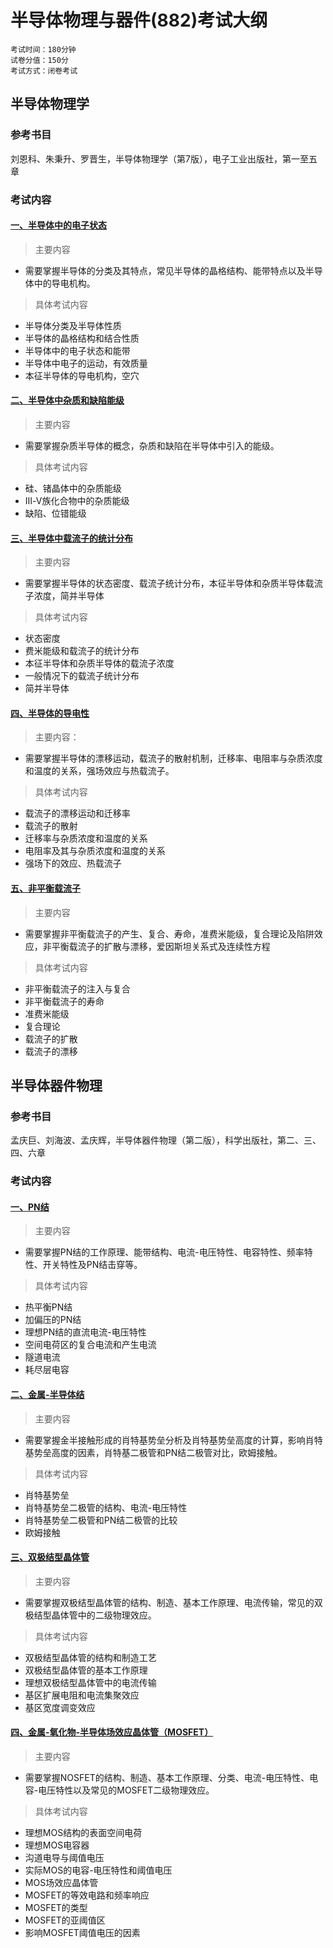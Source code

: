 # 半导体物理与器件(882)考试大纲

```log
考试时间：180分钟
试卷分值：150分
考试方式：闭卷考试
```

## 半导体物理学
### 参考书目

刘恩科、朱秉升、罗晋生，半导体物理学（第7版），电子工业出版社，第一至五章

### 考试内容
#### [一、半导体中的电子状态](1.%20半导体中的电子状态)

> 主要内容
- 需要掌握半导体的分类及其特点，常见半导体的晶格结构、能带特点以及半导体中的导电机构。

> 具体考试内容
- 半导体分类及半导体性质
- 半导体的晶格结构和结合性质
- 半导体中的电子状态和能带
- 半导体中电子的运动，有效质量
- 本征半导体的导电机构，空穴

#### [二、半导体中杂质和缺陷能级](2.%20半导体中杂质和缺陷能级)

> 主要内容
- 需要掌握杂质半导体的概念，杂质和缺陷在半导体中引入的能级。

> 具体考试内容 
- 硅、锗晶体中的杂质能级
- Ⅲ-Ⅴ族化合物中的杂质能级
- 缺陷、位错能级

#### [三、半导体中载流子的统计分布](3.%20半导体中载流子的统计分布.md)

> 主要内容
- 需要掌握半导体的状态密度、载流子统计分布，本征半导体和杂质半导体载流子浓度，简并半导体

> 具体考试内容
- 状态密度
- 费米能级和载流子的统计分布
- 本征半导体和杂质半导体的载流子浓度
- 一般情况下的载流子统计分布
- 简并半导体

#### [四、半导体的导电性](4.%20半导体的导电性.md)

> 主要内容：
- 需要掌握半导体的漂移运动，载流子的散射机制，迁移率、电阻率与杂质浓度和温度的关系，强场效应与热载流子。

> 具体考试内容
- 载流子的漂移运动和迁移率
- 载流子的散射
- 迁移率与杂质浓度和温度的关系
- 电阻率及其与杂质浓度和温度的关系
- 强场下的效应、热载流子

#### [五、非平衡载流子](5.%20非平衡载流子.md)

> 主要内容
- 需要掌握非平衡载流子的产生、复合、寿命，准费米能级，复合理论及陷阱效应，非平衡载流子的扩散与漂移，爱因斯坦关系式及连续性方程

> 具体考试内容
- 非平衡载流子的注入与复合
- 非平衡载流子的寿命
- 准费米能级
- 复合理论
- 载流子的扩散
- 载流子的漂移

## 半导体器件物理

### 参考书目

孟庆巨、刘海波、孟庆辉，半导体器件物理（第二版），科学出版社，第二、三、四、六章

### 考试内容

#### [一、PN结](6.%20PN结.md)

> 主要内容
- 需要掌握PN结的工作原理、能带结构、电流-电压特性、电容特性、频率特性、开关特性及PN结击穿等。

> 具体考试内容
- 热平衡PN结
- 加偏压的PN结
- 理想PN结的直流电流-电压特性
- 空间电荷区的复合电流和产生电流
- 隧道电流
- 耗尽层电容

#### [二、金属-半导体结](7.%20金属-半导体结.md)

> 主要内容 
- 需要掌握金半接触形成的肖特基势垒分析及肖特基势垒高度的计算，影响肖特基势垒高度的因素，肖特基二极管和PN结二极管对比，欧姆接触。

> 具体考试内容
- 肖特基势垒
- 肖特基势垒二极管的结构、电流-电压特性
- 肖特基势垒二极管和PN结二极管的比较
- 欧姆接触

#### [三、双极结型晶体管](8.%20双极结型晶体管.md)

> 主要内容
- 需要掌握双极结型晶体管的结构、制造、基本工作原理、电流传输，常见的双极结型晶体管中的二级物理效应。

> 具体考试内容
- 双极结型晶体管的结构和制造工艺
- 双极结型晶体管的基本工作原理
- 理想双极结型晶体管中的电流传输
- 基区扩展电阻和电流集聚效应
- 基区宽度调变效应

#### [四、金属-氧化物-半导体场效应晶体管（MOSFET）](9.%20金属-氧化物-半导体场效应晶体管（MOSFET）.md)

> 主要内容
- 需要掌握NOSFET的结构、制造、基本工作原理、分类、电流-电压特性、电容-电压特性以及常见的MOSFET二级物理效应。

> 具体考试内容
- 理想MOS结构的表面空间电荷
- 理想MOS电容器
- 沟道电导与阈值电压
- 实际MOS的电容-电压特性和阈值电压
- MOS场效应晶体管
- MOSFET的等效电路和频率响应
- MOSFET的类型
- MOSFET的亚阈值区
- 影响MOSFET阈值电压的因素
